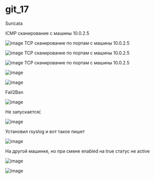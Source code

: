 # git_17
Suricata

ICMP сканирование с машины 10.0.2.5

![image](https://github.com/user-attachments/assets/c8edcacd-11aa-4378-b6c0-7ca97b438044)
TCP сканирование по портам с машины 10.0.2.5

![image](https://github.com/user-attachments/assets/aa662c3d-10c2-484a-9a43-6ac9f1ad405c)
TCP сканирование по портам с машины 10.0.2.5

![image](https://github.com/user-attachments/assets/7d2e8650-2dca-4f3f-9607-79e8c80d516b)
TCP сканирование по портам с машины 10.0.2.5

![image](https://github.com/user-attachments/assets/c7730d50-8252-47ad-b25c-bb449ab8e733)

![image](https://github.com/user-attachments/assets/22c47cc5-c7ac-4002-87b8-5f6877b23584)

Fail2Ban

![image](https://github.com/user-attachments/assets/b9892176-b3d0-4d03-a8c2-7302accc7e77)

Не запускается(

![image](https://github.com/user-attachments/assets/79058c63-5f57-4752-9e41-3925af353777)


Установил rsyslog и вот такое пишет

![image](https://github.com/user-attachments/assets/73424aa0-2f9d-4a5c-be0f-236da2d0c42d)

На другой машинке, но при смене enabled на true статус не active

![image](https://github.com/user-attachments/assets/f67f7a77-bbdb-4c6a-b35a-fde15bd4e240)

![image](https://github.com/user-attachments/assets/3ab986bb-d075-46ae-a350-7c9864303e34)







